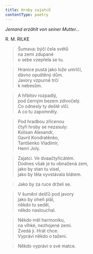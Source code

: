 ```yaml
---
title: Hroby zajatců
contentType: poetry
---
```


_Jemand erzählt von seiner Mutter…_

R. M. RILKE

> Šumava: býčí čela světů  
> na zemi zdupané  
> o sebe vzepřela se tu.

  

> Hranice pustá jako lože umrlčí,  
> dávno opuštěný dům.  
> Javory vzpurně trčí  
> k nebesům.

  

> A hřbitov rozpadlý,  
> pod černým bezem zdivočelý.  
> Co odnesly ty deště vlčí.  
> A co tu zapomněly.

  

> Pod hradbou zřícenou  
> čtyři hroby se nezasuly:  
> Kolisan Alexandr,  
> Gavril Kondratěnko,  
> Tantšenko Vladimír,  
> Henri Joly.

  

> Zajatci. Ve dvaačtyřicátém.  
> Dodnes však je tu obnažená zem,  
> jako by stan tu visel,  
> jako by těla vyvstávala blátem.

  

> Jako by za ruce drželi se.

  

> V šumění dešťů pod javory  
> jako by oheň plál,  
> někdo tu seděl,  
> někdo naslouchal.

  

> Někdo měl harmoniku,  
> na vlhké, nezhojené zemi.  
> Zvedá ji. Hrát chce.  
> Vypráví někdo o tažení.

  

> Někdo vypráví o své matce.
